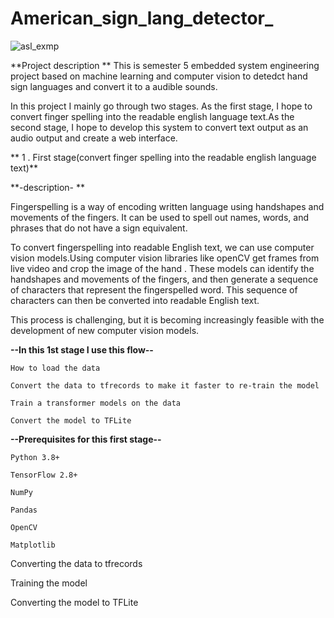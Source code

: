 # American_sign_lang_detector_


![asl_exmp](https://github.com/Dasith77/American_sign_lang_detector_/assets/65776391/f6d83186-2a54-4b67-af79-630abc708800)


**Project description
**
This is semester 5 embedded system engineering project based on machine learning and computer vision to detedct hand sign languages and convert it  to a audible sounds.

In this project I mainly go through two stages. As the first stage, I hope to convert finger spelling into the readable english language text.As the second stage, I hope to develop this system to convert text output as an audio output and create a web interface.

** 1 . First stage(convert finger spelling into the readable english language text)**

**-description- **

Fingerspelling is a way of encoding written language using handshapes and movements of the fingers. It can be used to spell out names, words, and phrases that do not have a sign equivalent.

To convert fingerspelling into readable English text, we can use computer vision  models.Using computer vision libraries like openCV get frames from live video and crop the image of the hand . These models can identify the handshapes and movements of the fingers, and then generate a sequence of characters that represent the fingerspelled word. This sequence of characters can then be converted into readable English text.

This process is challenging, but it is becoming increasingly feasible with the development of new computer vision models.


**--In this 1st stage I  use this flow--**

    How to load the data
    
    Convert the data to tfrecords to make it faster to re-train the model
    
    Train a transformer models on the data
    
    Convert the model to TFLite


**--Prerequisites for this first stage--**

    Python 3.8+
    
    TensorFlow 2.8+
    
    NumPy
    
    Pandas

    OpenCV
    
    Matplotlib



Converting the data to tfrecords

Training the model

Converting the model to TFLite

